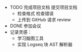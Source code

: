 - TODO 完成项目文档
  提交项目文档
  - 检查格式
    检查错误
  - 上传到 GitHub
    请求 review
- DONE 参加会议
- 记录灵感：
  - 学习脑图工具
  - 实现 Logseq 块 AST 解析器
